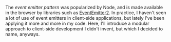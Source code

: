 The _event emitter pattern_ was popularized by Node, and is made available in the browser by libraries such as [EventEmitter2][1]. In practice, I haven't seen a lot of use of event emitters in client-side applications, but lately I've been applying it more and more in my code. Here, I'll introduce a modular approach to client-side development I didn't invent, but which I decided to name, anyways.

[1]: https://github.com/hij1nx/EventEmitter2
